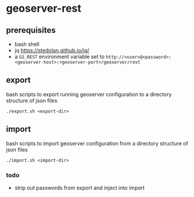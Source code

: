 # geoserver-rest

## prerequisites
- bash shell
- jq https://stedolan.github.io/jq/
- a `GS_REST` environment variable set to `http://<user>@<password>:<geoserver-host>:<geoserver-port>/geoserver/rest`

## export
bash scripts to export running geoserver configuration to a directory structure of json files

`./export.sh <export-dir>`

## import
bash scripts to import geoserver configuration from a directory structure of json files

`./import.sh <import-dir>`

### todo
- strip out passwords from export and inject into import 
